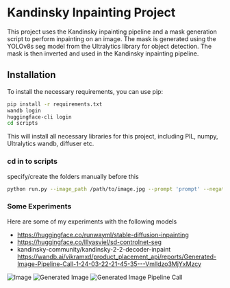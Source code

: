 # Kandinsky Inpainting Project

This project uses the Kandinsky inpainting pipeline and a mask generation script to perform inpainting on an image. The mask is generated using the YOLOv8s seg model from the Ultralytics library for object detection. The mask is then inverted and used in the Kandinsky inpainting pipeline.

## Installation

To install the necessary requirements, you can use pip:

```bash
pip install -r requirements.txt
wandb login
huggingface-cli login
cd scripts
```

This will install all necessary libraries for this project, including PIL, numpy, Ultralytics wandb, diffuser etc.

### cd in to scripts
specify/create the folders manually before this
```bash
python run.py --image_path /path/to/image.jpg --prompt 'prompt' --negative_prompt 'negative prompt' --output_dir /path/to/output --mask_dir /path/to/mask --uid unique_id


```
### Some Experiments
Here are some of my experiments with the following models
 - https://huggingface.co/runwayml/stable-diffusion-inpainting
 - https://huggingface.co/lllyasviel/sd-controlnet-seg
 - kandinsky-community/kandinsky-2-2-decoder-inpaint
https://wandb.ai/vikramxd/product_placement_api/reports/Generated-Image-Pipeline-Call-1-24-03-22-21-45-35---Vmlldzo3MjYxMzcy

![Image](https://github.com/VikramxD/product_diffusion_api/assets/72499426/44a91907-40c3-4f8c-9e42-979c09f58da2)
![Generated Image](https://github.com/VikramxD/product_diffusion_api/assets/72499426/e02ae767-97b3-404d-a27a-56bcbb249d93)
![Generated Image Pipeline Call ](https://github.com/VikramxD/product_diffusion_api/assets/72499426/895823d9-0060-4666-962c-45c2b36a8993)
